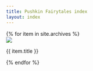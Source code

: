 ```yaml
---
title: Pushkin Fairytales index
layout: index
---
```


<div class = "container">
  {% for item in site.archives %}
  <div id = "grid_cell">
    <a href = "{{  item.url | relative_url }}"><img src="{{ item.image-url }}" class="gallery_thumb"></a>
    <p class = "caption">{{ item.title }}</p>
  </div>
{% endfor %}
</div>